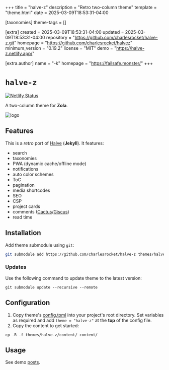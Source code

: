 
+++
title = "halve-z"
description = "Retro two-column theme"
template = "theme.html"
date = 2025-03-09T18:53:31-04:00

[taxonomies]
theme-tags = []

[extra]
created = 2025-03-09T18:53:31-04:00
updated = 2025-03-09T18:53:31-04:00
repository = "https://github.com/charlesrocket/halve-z.git"
homepage = "https://github.com/charlesrocket/halvez"
minimum_version = "0.19.2"
license = "MIT"
demo = "https://halve-z.netlify.app/"

[extra.author]
name = "-k"
homepage = "https://failsafe.monster/"
+++        

# `halve-z`
[![Netlify Status](https://api.netlify.com/api/v1/badges/352a12ed-cdba-4545-9256-9fb698f5a94f/deploy-status?branch=trunk)](https://app.netlify.com/sites/halve-z/deploys)

A two-column theme for **Zola**.

![logo](https://raw.githubusercontent.com/charlesrocket/halve-z/trunk/static/favicon-32x32.png)

## Features

This is a _retro_ port of [Halve](https://github.com/TaylanTatli/Halve) (**Jekyll**). It features:

* search
* taxonomies
* PWA (dynamic cache/offline mode)
* notifications
* auto color schemes
* ToC
* pagination
* media shortcodes
* SEO
* CSP
* project cards
* comments ([Cactus](https://gitlab.com/cactus-comments/)/[Giscus](https://github.com/giscus/giscus))
* read time

## Installation

Add theme submodule using `git`:

```sh
git submodule add https://github.com/charlesrocket/halve-z themes/halve-z
```

### Updates

Use the following command to update theme to the latest version:

```
git submodule update --recursive --remote
```

## Configuration

1. Copy theme's [config.toml](https://github.com/charlesrocket/halve-z/blob/trunk/config.toml) into your project's root directory. Set variables as required and add `theme = "halve-z"` at the **top** of the config file.
2. Copy the content to get started:

```
cp -R -f themes/halve-z/content/ content/
```

## Usage

See demo [posts](https://halve-z.netlify.app/posts/).

        